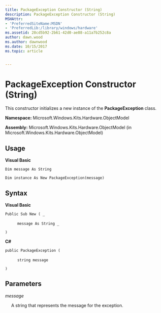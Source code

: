 ```yaml
---
title: PackageException Constructor (String)
description: PackageException Constructor (String)
MSHAttr:
- 'PreferredSiteName:MSDN'
- 'PreferredLib:/library/windows/hardware'
ms.assetid: 28cd5b92-2b61-42d0-ae88-a11a7b252c8a
author: dawn.wood
ms.author: dawnwood
ms.date: 10/15/2017
ms.topic: article


---
```


# PackageException Constructor (String)


This constructor initializes a new instance of the **PackageException** class.

**Namespace:** Microsoft.Windows.Kits.Hardware.ObjectModel

**Assembly:** Microsoft.Windows.Kits.Hardware.ObjectModel (in Microsoft.Windows.Kits.Hardware.ObjectModel)

## <span id="Usage"></span><span id="usage"></span><span id="USAGE"></span>Usage


**Visual Basic**

`Dim message As String`

`Dim instance As New PackageException(message)`

## <span id="Syntax"></span><span id="syntax"></span><span id="SYNTAX"></span>Syntax


**Visual Basic**

`Public Sub New ( _`

          `message As String _`

`)`

**C#**

`public PackageException (`

          `string message`

`)`

## <span id="Parameters"></span><span id="parameters"></span><span id="PARAMETERS"></span>Parameters


*message*

     A string that represents the message for the exception.

 

 






